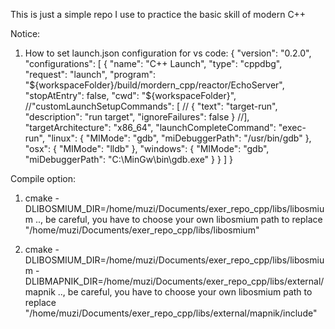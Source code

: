 This is just a simple repo I use to practice the basic skill of modern C++

Notice:
1. How to set launch.json configuration for vs code:
{
    "version": "0.2.0",
    "configurations": [
      {
        "name": "C++ Launch",
        "type": "cppdbg",
        "request": "launch",
        "program": "${workspaceFolder}/build/mordern_cpp/reactor/EchoServer",
        "stopAtEntry": false,
        "cwd": "${workspaceFolder}",
        //"customLaunchSetupCommands": [
        //  { "text": "target-run", "description": "run target", "ignoreFailures": false }
        //],
        "targetArchitecture": "x86_64",
        "launchCompleteCommand": "exec-run",
        "linux": {
          "MIMode": "gdb",
          "miDebuggerPath": "/usr/bin/gdb"
        },
        "osx": {
          "MIMode": "lldb"
        },
        "windows": {
          "MIMode": "gdb",
          "miDebuggerPath": "C:\\MinGw\\bin\\gdb.exe"
        }
      }
    ]
  }

Compile option:

1. cmake -DLIBOSMIUM_DIR=/home/muzi/Documents/exer_repo_cpp/libs/libosmium .., be careful, you have to choose your own libosmium path to replace "/home/muzi/Documents/exer_repo_cpp/libs/libosmium"

2. cmake -DLIBOSMIUM_DIR=/home/muzi/Documents/exer_repo_cpp/libs/libosmium -DLIBMAPNIK_DIR=/home/muzi/Documents/exer_repo_cpp/libs/external/mapnik .., be careful, you have to choose your own libosmium path to replace "/home/muzi/Documents/exer_repo_cpp/libs/external/mapnik/include"
